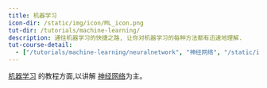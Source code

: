 ```yaml
---
title: 机器学习
icon-dir: /static/img/icon/ML_icon.png
tut-dir: /tutorials/machine-learning/
description: 通往机器学习的快捷之路, 让你对机器学习的每种方法都有迅速地理解.
tut-course-detail:
  - ["/tutorials/machine-learning/neuralnetwork", "神经网络", "/static/img/course_cover-small/ML_intro.png"]
---
```


<a href="{{page.tut-dir}}">机器学习</a>
的教程方面,以讲解
<a href="/tutorials/machine-learning/neuralnetwork/">神经网络</a>为主。




